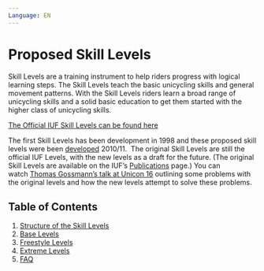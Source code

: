 ```yaml
---
Language: EN
---
```


# Proposed Skill Levels

Skill Levels are a training instrument to help riders progress with logical learning steps. The Skill Levels teach the basic unicycling skills and general movement patterns. With the Skill Levels riders learn a broad range of unicycling skills and a solid basic education to get them started with the higher class of unicycling skills.

[The Official IUF Skill Levels can be found here](https://unicycling.org/official-iuf-skill-levels/)

The first Skill Levels has been development in 1998 and these proposed skill levels were been [developed](https://unicycling.org/category/development/skill-levels/) 2010/11.  The original Skill Levels are still the official IUF Levels, with the new levels as a draft for the future. (The original Skill Levels are available on the IUF’s [Publications](https://unicycling.org/publications/) page.) You can watch [Thomas Gossmann’s talk at Unicon 16](https://www.youtube.com/watch?v=TZC7QkWQaNI) outlining some problems with the original levels and how the new levels attempt to solve these problems.

## Table of Contents

1. [Structure of the Skill Levels](https://unicycling.org/unicycling/skill-levels/structure-of-the-skill-levels/ "Structure of the Skill Levels")
2. [Base Levels](https://unicycling.org/unicycling/skill-levels/base-levels/ "Base Levels")
3. [Freestyle Levels](https://unicycling.org/unicycling/skill-levels/freestyle-levels/ "Freestyle Levels")
4. [Extreme Levels](https://unicycling.org/unicycling/skill-levels/extreme-levels/ "Extreme Levels")
5. [FAQ](https://unicycling.org/unicycling/skill-levels/faq/ "FAQ")